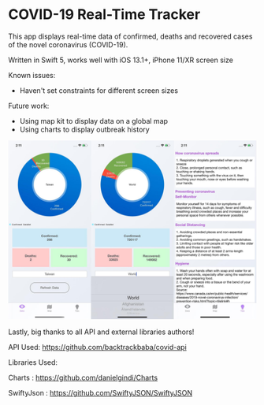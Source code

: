 # COVID-19 Real-Time Tracker
This app displays real-time data of confirmed, deaths and recovered cases of the novel coronavirus (COVID-19).

Written in Swift 5, works well with iOS 13.1+, iPhone 11/XR screen size

Known issues:
- Haven't set constraints for different screen sizes

Future work:
- Using map kit to display data on a global map
- Using charts to display outbreak history

![](Images/covid-19_readme.jpg)

Lastly, big thanks to all API and external libraries authors!

API Used: https://github.com/backtrackbaba/covid-api

Libraries Used:

Charts : https://github.com/danielgindi/Charts

SwiftyJson : https://github.com/SwiftyJSON/SwiftyJSON

